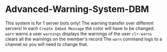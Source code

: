 # Advanced-Warning-System-DBM
This system is for 1 server bots only! The warning transfer over different servers!
In each ``Create Embed Message`` the color will have to be changed.
``warn`` warns a user
``warnings`` displays the warnings of the user
``clr-warns`` clears all the warnings on the member's record
The ``warn`` command logs to a channel so you will need to change that.
